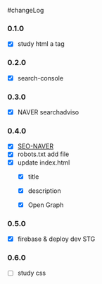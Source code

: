 #changeLog


### 0.1.0
- [x] study html a tag


### 0.2.0
- [x] search-console


### 0.3.0
- [X] NAVER searchadviso


### 0.4.0
- [X] [SEO-NAVER](https://github.com/jsmin6330/jsmin6330.github.io/issues/4)
- [X] robots.txt add file
- [X] update index.html
    - [X] title
    - [X] description
    - [X] Open Graph


### 0.5.0
- [X] firebase & deploy dev STG


### 0.6.0
- [ ] study css
